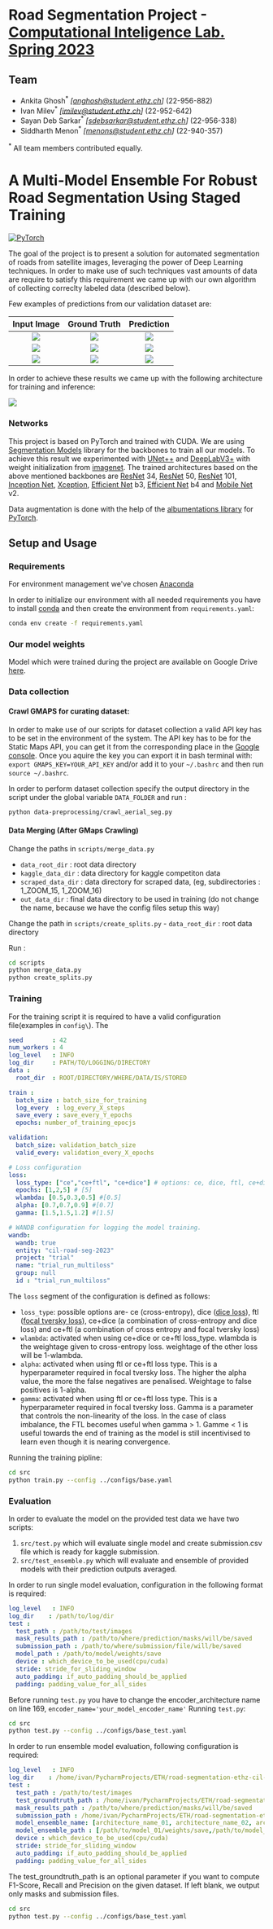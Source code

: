 # Road Segmentation Project -[Computational Inteligence Lab. Spring 2023](https://www.vorlesungen.ethz.ch/Vorlesungsverzeichnis/lerneinheit.view?lerneinheitId=167246&semkez=2023S&ansicht=LEHRVERANSTALTUNGEN&lang=en)

## Team

- Ankita Ghosh<sup>*</sup> _[anghosh@student.ethz.ch]_ (22-956-882)
- Ivan Milev<sup>*</sup> _[imilev@student.ethz.ch]_ (22-952-642)
- Sayan Deb Sarkar<sup>*</sup> _[sdebsarkar@student.ethz.ch]_ (22-956-338)
- Siddharth Menon<sup>*</sup> _[menons@student.ethz.ch]_ (22-940-357)

<sup>*</sup> All team members contributed equally.

# A Multi-Model Ensemble For Robust Road Segmentation Using Staged Training

<a href="https://pytorch.org/get-started/locally/"><img alt="PyTorch" src="https://img.shields.io/badge/PyTorch-ee4c2c?logo=pytorch&logoColor=white"></a>


The goal of the project is to present a solution for automated segmentation of roads from satellite images, 
leveraging the power of Deep Learning techniques. In order to make use of such techniques vast amounts of data are 
require to satisfy this requirement we came up with our own algorithm of collecting correclty labeled data (described below).

Few examples of predictions from our validation dataset are:

|               Input Image                |                Ground Truth                 |                  Prediction                   | 
|:----------------------------------------:|:-------------------------------------------:|:---------------------------------------------:|
|  ![](README_materials/satimage_415.png)  |  ![](README_materials/satimage_415_GT.png)  |  ![](README_materials/mask_satimage_415.png)  |
| ![](README_materials/satimage_14095.png) | ![](README_materials/satimage_14095_GT.png) | ![](README_materials/mask_satimage_14095.png) |
| ![](README_materials/satimage_29612.png) | ![](README_materials/satimage_29612_GT.png) | ![](README_materials/mask_satimage_29612.png) |

In order to achieve these results we came up with the following architecture for training and inference: 

![](README_materials/cil_ensemble.png)

### Networks
This project is based on PyTorch and trained with CUDA.
We are using [Segmentation Models](https://github.com/qubvel/segmentation_models.pytorch) library for the backbones to 
train all our models. To achieve this result we experimented with [UNet++](https://arxiv.org/abs/1807.10165) and [DeepLabV3+](https://arxiv.org/abs/1706.05587)
with weight initialization from [imagenet](https://arxiv.org/abs/1409.0575). The trained architectures based on the above mentioned backbones are
[ResNet](https://arxiv.org/abs/1512.03385) 34, [ResNet](https://arxiv.org/abs/1512.03385) 50, [ResNet](https://arxiv.org/abs/1512.03385) 101, [Inception Net](https://arxiv.org/abs/1409.4842), [Xception](https://arxiv.org/abs/1610.02357), [Efficient Net](https://arxiv.org/abs/1905.11946) b3, [Efficient Net](https://arxiv.org/abs/1905.11946) b4 and [Mobile Net](https://arxiv.org/abs/1704.04861) v2.

Data augmentation is done with the help of the [albumentations library](https://albumentations.ai/) for [PyTorch](https://pytorch.org). 
 

## Setup and Usage

### Requirements
For environment management we've chosen [Anaconda](https://anaconda.org)

In order to initialize our environment with all needed requirements you have to install [conda](https://anaconda.org) and then 
create the environment from `requirements.yaml`:
```bash
conda env create -f requirements.yaml
```

### Our model weights
Model which were trained during the project are available on Google Drive [here](https://drive.google.com/drive/folders/1QMFv-TMrG3yawgh_kruJt7LzG9mU5ePS?usp=sharing).

### Data collection

#### Crawl GMAPS for curating dataset:
In order to make use of our scripts for dataset collection a valid API key has to be set in the environment
of the system. The API key has to be for the Static Maps API, you can get it from the corresponding place in 
the [Google console](https://developers.google.com/maps/documentation/maps-static/overview).
Once you aquire the key you can export it in bash terminal with: ``export GMAPS_KEY=YOUR_API_KEY`` and/or add it
to your `~/.bashrc` and then run `source ~/.bashrc`.

In order to perform dataset collection specify the output directory in the script under the global variable `DATA_FOLDER` and run :
```bash
python data-preprocessing/crawl_aerial_seg.py
```

#### Data Merging (After GMaps Crawling)
Change the paths in ``scripts/merge_data.py`` 

- ``data_root_dir`` : root data directory
- ``kaggle_data_dir`` : data directory for kaggle competiton data
-  ``scraped_data_dir`` : data directory for scraped data, (eg, subdirectories : 1_ZOOM_15, 1_ZOOM_16)
- ``out_data_dir`` : final data directory to be used in training (do not change the name, because we have the config files setup this way)

Change the path in ``scripts/create_splits.py`` - ``data_root_dir`` : root data directory

Run :

```bash
cd scripts
python merge_data.py
python create_splits.py

```

### Training

For the training script it is required to have a valid configuration file(examples in `config\`).
The 
```YAML
seed        : 42
num_workers : 4
log_level   : INFO
log_dir     : PATH/TO/LOGGING/DIRECTORY
data :
  root_dir  : ROOT/DIRECTORY/WHERE/DATA/IS/STORED

train :
  batch_size : batch_size_for_training
  log_every  : log_every_X_steps
  save_every : save_every_Y_epochs
  epochs: number_of_training_epocjs

validation:
  batch_size: validation_batch_size
  valid_every: validation_every_X_epochs

# Loss configuration
loss:
  loss_type: ["ce","ce+ftl", "ce+dice"] # options: ce, dice, ftl, ce+dice, ce+ftl
  epochs: [1,2,5] # [5]
  wlambda: [0.5,0.3,0.5] #[0.5]
  alpha: [0.7,0.7,0.9] #[0.7]
  gamma: [1.5,1.5,1.2] #[1.5]

# WANDB configuration for logging the model training.
wandb:
  wandb: true
  entity: "cil-road-seg-2023"
  project: "trial"
  name: "trial_run_multiloss"
  group: null
  id : "trial_run_multiloss"
```

The `loss` segment of the configuration is defined as follows:
- `loss_type`: possible options are- ce (cross-entropy), dice ([dice loss](https://www.jeremyjordan.me/semantic-segmentation/#loss])), ftl ([focal tversky loss](https://towardsdatascience.com/dealing-with-class-imbalanced-image-datasets-1cbd17de76b5)), ce+dice (a combination of cross-entropy and dice loss) and ce+ftl (a combination of cross entropy and focal tversky loss)
- `wlambda`: activated when using ce+dice or ce+ftl loss_type. wlambda is the weightage given to cross-entropy loss. weightage of the other loss will be 1-wlambda.
- `alpha`: activated when using ftl or ce+ftl loss type. This is a hyperparameter required in focal tversky loss. The higher the alpha value, the more the false negatives are penalised. Weightage to false positives is 1-alpha.
- `gamma`: activated when using ftl or ce+ftl loss type. This is a hyperparameter required in focal tversky loss. Gamma is a parameter that controls the non-linearity of the loss. In the case of class imbalance, the FTL becomes useful when gamma > 1. Gamme < 1 is useful towards the end of training as the model is still incentivised to learn even though it is nearing convergence. 

Running the training pipline:
```bash
cd src
python train.py --config ../configs/base.yaml
```

### Evaluation

In order to evaluate the model on the provided test data we have two scripts:
1. `src/test.py` which will evaluate single model and create submission.csv file which is ready for kaggle submission.
2. `src/test_ensemble.py` which will evaluate and ensemble of provided models with their prediction outputs averaged.

In order to run single model evaluation, configuration in the following format is required:
```YAML
log_level   : INFO
log_dir    : /path/to/log/dir
test :
  test_path : /path/to/test/images
  mask_results_path : /path/to/where/prediction/masks/will/be/saved
  submission_path : /path/to/where/submission/file/will/be/saved
  model_path : /path/to/model/weights/save
  device : which_device_to_be_used(cpu/cuda)
  stride: stride_for_sliding_window
  auto_padding: if_auto_padding_should_be_applied
  padding: padding_value_for_all_sides

```

Before running `test.py` you have to change the encoder_architecture name on line 169, `encoder_name='your_model_encoder_name'`
Running `test.py`:
```bash
cd src
python test.py --config ../configs/base_test.yaml
```

In order to run ensemble model evaluation, following configuration is required:
```YAML
log_level   : INFO
log_dir    : /home/ivan/PycharmProjects/ETH/road-segmentation-ethz-cil-2023/results
test :
  test_path : /path/to/test/images
  test_groundtruth_path : /home/ivan/PycharmProjects/ETH/road-segmentation-ethz-cil-2023/data/seg-data/groundtruth
  mask_results_path : /path/to/where/prediction/masks/will/be/saved
  submission_path : /home/ivan/PycharmProjects/ETH/road-segmentation-ethz-cil-2023/src/output/random_test/test_submit_max_ensemble_256.csv
  model_ensemble_name: [architecture_name_01, architecture_name_02, architecture_name_03]
  model_ensemble_path : [/path/to/model_01/weights/save,/path/to/model_02/weights/save, /path/to/model_02/weights/save ]
  device : which_device_to_be_used(cpu/cuda)
  stride: stride_for_sliding_window
  auto_padding: if_auto_padding_should_be_applied
  padding: padding_value_for_all_sides

```
The test_groundtruth_path is an optional parameter if you want to compute F1-Score, Recall and Precision on the given dataset.
If left blank, we output only masks and submission files.

```bash
cd src
python test.py --config ../configs/base_test.yaml
```
